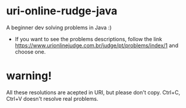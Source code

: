 # uri-online-rudge-java
A beginner dev solving problems in Java :)

- If you want to see the problems descriptions, follow the link https://www.urionlinejudge.com.br/judge/pt/problems/index/1 and choose one. 

# warning!
All these resolutions are acepted in URI, but please don't copy. 
Ctrl+C, Ctrl+V doesn't resolve real problems.
